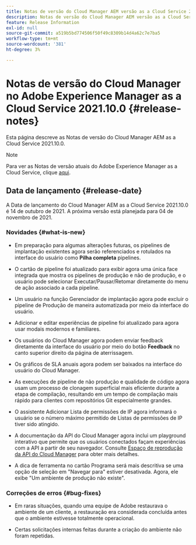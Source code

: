 ```yaml
---
title: Notas de versão do Cloud Manager AEM versão as a Cloud Service 2021.10.0
description: Notas de versão do Cloud Manager AEM versão as a Cloud Service 2021.10.0
feature: Release Information
exl-id: null
source-git-commit: a519b5bd774506f50f49c8309b14d4a62c7e7ba5
workflow-type: tm+mt
source-wordcount: '381'
ht-degree: 3%

---
```


# Notas de versão do Cloud Manager no Adobe Experience Manager as a Cloud Service 2021.10.0 {#release-notes}

Esta página descreve as Notas de versão do Cloud Manager AEM as a Cloud Service 2021.10.0.

>[!NOTE]
>Para ver as Notas de versão atuais do Adobe Experience Manager as a Cloud Service, clique [aqui](https://experienceleague.adobe.com/docs/experience-manager-cloud-service/release-notes/release-notes/release-notes-current.html?lang=pt-BR).

## Data de lançamento {#release-date}

A Data de lançamento do Cloud Manager AEM as a Cloud Service 2021.10.0 é 14 de outubro de 2021.
A próxima versão está planejada para 04 de novembro de 2021.

### Novidades {#what-is-new}

* Em preparação para algumas alterações futuras, os pipelines de implantação existentes agora serão referenciados e rotulados na interface do usuário como **Pilha completa** pipelines.

* O cartão de pipeline foi atualizado para exibir agora uma única face integrada que mostra os pipelines de produção e não de produção, e o usuário pode selecionar Executar/Pausar/Retomar diretamente do menu de ação associado a cada pipeline.

* Um usuário na função Gerenciador de implantação agora pode excluir o pipeline de Produção de maneira automatizada por meio da interface do usuário.

* Adicionar e editar experiências de pipeline foi atualizado para agora usar modais modernos e familiares.

* Os usuários do Cloud Manager agora podem enviar feedback diretamente da interface do usuário por meio do botão **Feedback** no canto superior direito da página de aterrissagem.

* Os gráficos de SLA anuais agora podem ser baixados na interface do usuário do Cloud Manager.

* As execuções de pipeline de não produção e qualidade de código agora usam um processo de clonagem superficial mais eficiente durante a etapa de compilação, resultando em um tempo de compilação mais rápido para clientes com repositórios Git especialmente grandes.

* O assistente Adicionar Lista de permissões de IP agora informará o usuário se o número máximo permitido de Listas de permissões de IP tiver sido atingido.

* A documentação da API do Cloud Manager agora inclui um playground interativo que permite que os usuários conectados façam experiências com a API a partir de seu navegador. Consulte [Espaço de reprodução da API do Cloud Manager](https://www.adobe.io/experience-cloud/cloud-manager/reference/playground/) para obter mais detalhes.

* A dica de ferramenta no cartão Programa será mais descritiva se uma opção de seleção em &quot;Navegar para&quot; estiver desativada. Agora, ele exibe &quot;Um ambiente de produção não existe&quot;.

### Correções de erros {#bug-fixes}

* Em raras situações, quando uma equipe de Adobe restaurava o ambiente de um cliente, a restauração era considerada concluída antes que o ambiente estivesse totalmente operacional.

* Certas solicitações internas feitas durante a criação do ambiente não foram repetidas.


